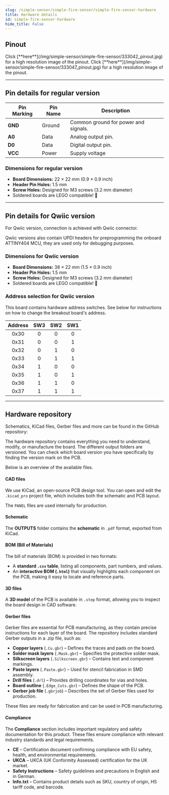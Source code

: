```yaml
---
slug: /simple-sensor/simple-fire-sensor/simple-fire-sensor-hardware
title: Hardware details
id: simple-fire-sensor-hardware 
hide_title: False
---
```


## Pinout

<CenteredImage src="/img/simple-sensor/simple-fire-sensor/333042_pinout.jpg" alt="Pinout" />
Click [**here**](/img/simple-sensor/simple-fire-sensor/333042_pinout.jpg) for a high resolution image of the pinout.

<CenteredImage src="/img/simple-sensor/simple-fire-sensor/333047_pinout.jpg" alt="Pinout" />
Click [**here**](/img/simple-sensor/simple-fire-sensor/333047_pinout.jpg) for a high resolution image of the pinout.

---

## Pin details for regular version

| Pin Marking | Pin Name | Description                                     |
| ----------- | -------- | ----------------------------------------------- |
| **GND**     | Ground   | Common ground for power and signals.            |
| **A0**      | Data     | Analog output pin.                              |
| **D0**      | Data     | Digital output pin.                             |
| **VCC**     | Power    | Supply voltage                                  |


### Dimensions for regular version

- **Board Dimensions:** 22 × 22 mm (0.9 × 0.9 inch)  
- **Header Pin Holes:** 1.5 mm  
- **Screw Holes:** Designed for M3 screws (3.2 mm diameter)  
- Soldered boards are LEGO compatible! 🧱 

---

## Pin details for Qwiic version
For Qwiic version, connection is achieved with Qwiic connector.

<InfoBox> Qwiic versions also contain UPDI headers for preprogramming the onboard ATTINY404 MCU, they are used only for debugging purposes. </InfoBox>

### Dimensions for Qwiic version
- **Board Dimensions:** 38 × 22 mm (1.5 × 0.9 inch)  
- **Header Pin Holes:** 1.5 mm  
- **Screw Holes:** Designed for M3 screws (3.2 mm diameter)  
- Soldered boards are LEGO compatible! 🧱 

### Address selection for Qwiic version
This board contains hardware address switches. See below for instructions on how to change the breakout board's address.

<CenteredImage src="/img/simple-sensor/simple-fire-sensor/333042_add_highlighted.jpg" alt="Address Switches" />

| Address | SW3 | SW2 | SW1 |
|:---:|:---:|:---:|:---:|
| 0x30 | 0 | 0 | 0 |
| 0x31 | 0 | 0 | 1 |
| 0x32 | 0 | 1 | 0 |
| 0x33 | 0 | 1 | 1 |
| 0x34 | 1 | 0 | 0 |
| 0x35 | 1 | 0 | 1 |
| 0x36 | 1 | 1 | 0 |
| 0x37 | 1 | 1 | 1 |      

---

## Hardware repository

Schematics, KiCad files, Gerber files and more can be found in the GitHub repository:

<QuickLink 
  title="Simple-fire-sensor-board-hardware-design" 
  description="Hardware design, BOM, gerbers and 3D files for Simple-fire-sensor-board designed by Soldered Electronics."
  url="https://github.com/SolderedElectronics/Simple-fire-sensor-board-hardware-design" 
/>  

<QuickLink 
  title="Simple-fire-sensor-board-qwiic-hardware-design" 
  description="Hardware design, BOM, gerbers and 3D files for Simple-fire-sensor-board-qwiic designed by Soldered Electronics."
  url="https://github.com/SolderedElectronics/Simple-fire-sensor-board-qwiic-hardware-design" 
/>  

The hardware repository contains everything you need to understand, modify, or manufacture the board. The different output folders are versioned. You can check which board version you have specifically by finding the version mark on the PCB.

Below is an overview of the available files.  
#### CAD files

We use KiCad, an open-source PCB design tool. You can open and edit the `.kicad_pro` project file, which includes both the schematic and PCB layout.  

The `PANEL` files are used internally for production.  

#### Schematic

The **OUTPUTS** folder contains the **schematic** in `.pdf` format, exported from KiCad.

#### BOM (Bill of Materials)

The bill of materials (BOM) is provided in two formats:  

- A **standard `.csv` table**, listing all components, part numbers, and values.  
- An **interactive BOM (`.html`)** that visually highlights each component on the PCB, making it easy to locate and reference parts.  


#### 3D files

A **3D model** of the PCB is available in `.step` format, allowing you to inspect the board design in CAD software.  

#### Gerber files 

Gerber files are essential for PCB manufacturing, as they contain precise instructions for each layer of the board. The repository includes standard Gerber outputs in a .zip file, such as:  

- **Copper layers** (`.Cu.gbr`) – Defines the traces and pads on the board.  
- **Solder mask layers** (`.Mask.gbr`) – Specifies the protective solder mask.  
- **Silkscreen layers** (`.Silkscreen.gbr`) – Contains text and component markings.  
- **Paste layers** (`.Paste.gbr`) – Used for stencil fabrication in SMD assembly.  
- **Drill files** (`.drl`) – Provides drilling coordinates for vias and holes.  
- **Board outline** (`.Edge_Cuts.gbr`) – Defines the shape of the PCB.  
- **Gerber job file** (`.gbrjob`) – Describes the set of Gerber files used for production.  

These files are ready for fabrication and can be used in PCB manufacturing.

#### Compliance  

The **Compliance** section includes important regulatory and safety documentation for this product. These files ensure compliance with relevant industry standards and legal requirements.  

- **CE** – Certification document confirming compliance with EU safety, health, and environmental requirements.  
- **UKCA** – UKCA (UK Conformity Assessed) certification for the UK market.  
- **Safety Instructions** – Safety guidelines and precautions in English and in German.
- **Info.txt** – Contains product details such as SKU, country of origin, HS tariff code, and barcode. 